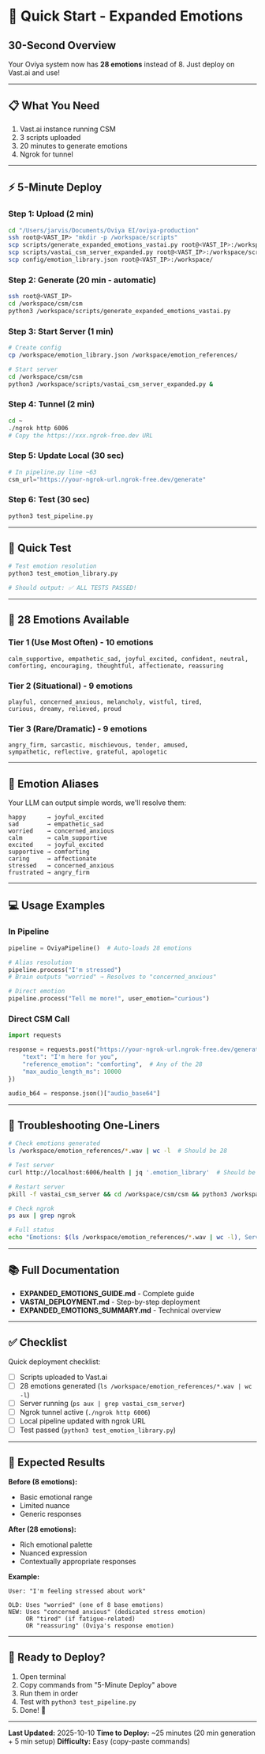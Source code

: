 # 🚀 Quick Start - Expanded Emotions

## 30-Second Overview

Your Oviya system now has **28 emotions** instead of 8. Just deploy on Vast.ai and use!

---

## 📋 What You Need

1. Vast.ai instance running CSM
2. 3 scripts uploaded
3. 20 minutes to generate emotions
4. Ngrok for tunnel

---

## ⚡ 5-Minute Deploy

### Step 1: Upload (2 min)
```bash
cd "/Users/jarvis/Documents/Oviya EI/oviya-production"
ssh root@<VAST_IP> "mkdir -p /workspace/scripts"
scp scripts/generate_expanded_emotions_vastai.py root@<VAST_IP>:/workspace/scripts/
scp scripts/vastai_csm_server_expanded.py root@<VAST_IP>:/workspace/scripts/
scp config/emotion_library.json root@<VAST_IP>:/workspace/
```

### Step 2: Generate (20 min - automatic)
```bash
ssh root@<VAST_IP>
cd /workspace/csm/csm
python3 /workspace/scripts/generate_expanded_emotions_vastai.py
```

### Step 3: Start Server (1 min)
```bash
# Create config
cp /workspace/emotion_library.json /workspace/emotion_references/

# Start server
cd /workspace/csm/csm
python3 /workspace/scripts/vastai_csm_server_expanded.py &
```

### Step 4: Tunnel (2 min)
```bash
cd ~
./ngrok http 6006
# Copy the https://xxx.ngrok-free.dev URL
```

### Step 5: Update Local (30 sec)
```python
# In pipeline.py line ~63
csm_url="https://your-ngrok-url.ngrok-free.dev/generate"
```

### Step 6: Test (30 sec)
```bash
python3 test_pipeline.py
```

---

## 🧪 Quick Test

```bash
# Test emotion resolution
python3 test_emotion_library.py

# Should output: ✅ ALL TESTS PASSED!
```

---

## 🎨 28 Emotions Available

### Tier 1 (Use Most Often) - 10 emotions
```
calm_supportive, empathetic_sad, joyful_excited, confident, neutral,
comforting, encouraging, thoughtful, affectionate, reassuring
```

### Tier 2 (Situational) - 9 emotions
```
playful, concerned_anxious, melancholy, wistful, tired,
curious, dreamy, relieved, proud
```

### Tier 3 (Rare/Dramatic) - 9 emotions
```
angry_firm, sarcastic, mischievous, tender, amused,
sympathetic, reflective, grateful, apologetic
```

---

## 🔗 Emotion Aliases

Your LLM can output simple words, we'll resolve them:
```
happy      → joyful_excited
sad        → empathetic_sad
worried    → concerned_anxious
calm       → calm_supportive
excited    → joyful_excited
supportive → comforting
caring     → affectionate
stressed   → concerned_anxious
frustrated → angry_firm
```

---

## 💻 Usage Examples

### In Pipeline
```python
pipeline = OviyaPipeline()  # Auto-loads 28 emotions

# Alias resolution
pipeline.process("I'm stressed")
# Brain outputs "worried" → Resolves to "concerned_anxious"

# Direct emotion
pipeline.process("Tell me more!", user_emotion="curious")
```

### Direct CSM Call
```python
import requests

response = requests.post("https://your-ngrok-url.ngrok-free.dev/generate", json={
    "text": "I'm here for you",
    "reference_emotion": "comforting",  # Any of the 28
    "max_audio_length_ms": 10000
})

audio_b64 = response.json()["audio_base64"]
```

---

## 🐛 Troubleshooting One-Liners

```bash
# Check emotions generated
ls /workspace/emotion_references/*.wav | wc -l  # Should be 28

# Test server
curl http://localhost:6006/health | jq '.emotion_library'  # Should be 28

# Restart server
pkill -f vastai_csm_server && cd /workspace/csm/csm && python3 /workspace/scripts/vastai_csm_server_expanded.py &

# Check ngrok
ps aux | grep ngrok

# Full status
echo "Emotions: $(ls /workspace/emotion_references/*.wav | wc -l), Server: $(ps aux | grep vastai_csm_server | grep -v grep | wc -l), Ngrok: $(ps aux | grep ngrok | grep -v grep | wc -l)"
```

---

## 📚 Full Documentation

- **EXPANDED_EMOTIONS_GUIDE.md** - Complete guide
- **VASTAI_DEPLOYMENT.md** - Step-by-step deployment
- **EXPANDED_EMOTIONS_SUMMARY.md** - Technical overview

---

## ✅ Checklist

Quick deployment checklist:
- [ ] Scripts uploaded to Vast.ai
- [ ] 28 emotions generated (`ls /workspace/emotion_references/*.wav | wc -l`)
- [ ] Server running (`ps aux | grep vastai_csm_server`)
- [ ] Ngrok tunnel active (`./ngrok http 6006`)
- [ ] Local pipeline updated with ngrok URL
- [ ] Test passed (`python3 test_emotion_library.py`)

---

## 🎯 Expected Results

**Before (8 emotions):**
- Basic emotional range
- Limited nuance
- Generic responses

**After (28 emotions):**
- Rich emotional palette
- Nuanced expression
- Contextually appropriate responses

**Example:**
```
User: "I'm feeling stressed about work"

OLD: Uses "worried" (one of 8 base emotions)
NEW: Uses "concerned_anxious" (dedicated stress emotion)
     OR "tired" (if fatigue-related)
     OR "reassuring" (Oviya's response emotion)
```

---

## 🚀 Ready to Deploy?

1. Open terminal
2. Copy commands from "5-Minute Deploy" above
3. Run them in order
4. Test with `python3 test_pipeline.py`
5. Done! 🎉

---

**Last Updated:** 2025-10-10
**Time to Deploy:** ~25 minutes (20 min generation + 5 min setup)
**Difficulty:** Easy (copy-paste commands)

